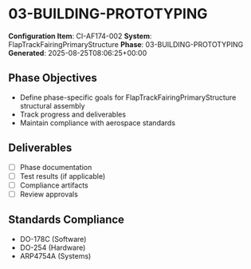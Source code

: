 # 03-BUILDING-PROTOTYPING

**Configuration Item**: CI-AF174-002
**System**: FlapTrackFairingPrimaryStructure
**Phase**: 03-BUILDING-PROTOTYPING
**Generated**: 2025-08-25T08:06:25+00:00

## Phase Objectives
- Define phase-specific goals for FlapTrackFairingPrimaryStructure structural assembly
- Track progress and deliverables
- Maintain compliance with aerospace standards

## Deliverables
- [ ] Phase documentation
- [ ] Test results (if applicable)
- [ ] Compliance artifacts
- [ ] Review approvals

## Standards Compliance
- DO-178C (Software)
- DO-254 (Hardware)
- ARP4754A (Systems)


